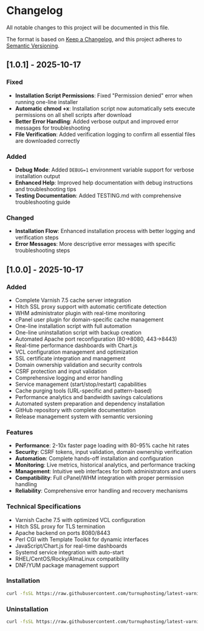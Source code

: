 # Changelog

All notable changes to this project will be documented in this file.

The format is based on [Keep a Changelog](https://keepachangelog.com/en/1.0.0/),
and this project adheres to [Semantic Versioning](https://semver.org/spec/v2.0.0.html).

## [1.0.1] - 2025-10-17

### Fixed
- **Installation Script Permissions**: Fixed "Permission denied" error when running one-line installer
- **Automatic chmod +x**: Installation script now automatically sets execute permissions on all shell scripts after download
- **Better Error Handling**: Added verbose output and improved error messages for troubleshooting
- **File Verification**: Added verification logging to confirm all essential files are downloaded correctly

### Added
- **Debug Mode**: Added `DEBUG=1` environment variable support for verbose installation output
- **Enhanced Help**: Improved help documentation with debug instructions and troubleshooting tips
- **Testing Documentation**: Added TESTING.md with comprehensive troubleshooting guide

### Changed
- **Installation Flow**: Enhanced installation process with better logging and verification steps
- **Error Messages**: More descriptive error messages with specific troubleshooting steps

## [1.0.0] - 2025-10-17

### Added
- Complete Varnish 7.5 cache server integration
- Hitch SSL proxy support with automatic certificate detection
- WHM administrator plugin with real-time monitoring
- cPanel user plugin for domain-specific cache management
- One-line installation script with full automation
- One-line uninstallation script with backup creation
- Automated Apache port reconfiguration (80→8080, 443→8443)
- Real-time performance dashboards with Chart.js
- VCL configuration management and optimization
- SSL certificate integration and management
- Domain ownership validation and security controls
- CSRF protection and input validation
- Comprehensive logging and error handling
- Service management (start/stop/restart) capabilities
- Cache purging tools (URL-specific and pattern-based)
- Performance analytics and bandwidth savings calculations
- Automated system preparation and dependency installation
- GitHub repository with complete documentation
- Release management system with semantic versioning

### Features
- **Performance**: 2-10x faster page loading with 80-95% cache hit rates
- **Security**: CSRF tokens, input validation, domain ownership verification
- **Automation**: Complete hands-off installation and configuration
- **Monitoring**: Live metrics, historical analytics, and performance tracking
- **Management**: Intuitive web interfaces for both administrators and users
- **Compatibility**: Full cPanel/WHM integration with proper permission handling
- **Reliability**: Comprehensive error handling and recovery mechanisms

### Technical Specifications
- Varnish Cache 7.5 with optimized VCL configuration
- Hitch SSL proxy for TLS termination
- Apache backend on ports 8080/8443
- Perl CGI with Template Toolkit for dynamic interfaces
- JavaScript/Chart.js for real-time dashboards
- Systemd service integration with auto-start
- RHEL/CentOS/Rocky/AlmaLinux compatibility
- DNF/YUM package management support

### Installation
```bash
curl -fsSL https://raw.githubusercontent.com/turnuphosting/latest-varnish/main/quick-install.sh | bash
```

### Uninstallation
```bash
curl -fsSL https://raw.githubusercontent.com/turnuphosting/latest-varnish/main/quick-uninstall.sh | bash
```